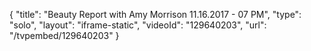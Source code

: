 {
    "title": "Beauty Report with Amy Morrison 11.16.2017 - 07 PM",
    "type": "solo",
    "layout": "iframe-static",
    "videoId": "129640203",
    "url": "\/tvpembed\/129640203"
}